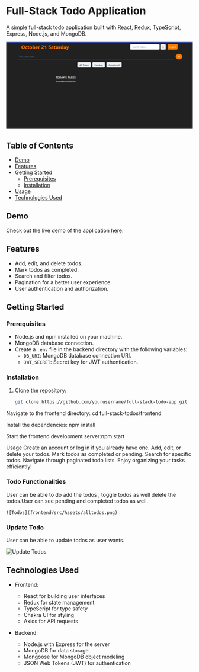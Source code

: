 # Full-Stack Todo Application

A simple full-stack todo application built with React, Redux, TypeScript, Express, Node.js, and MongoDB.

![Landing Page](frontend/src/Assets/landingPage.png)
<!-- ![Landing Page](frontend/src/Assets/homepage.png) -->
<!-- ![Login Page](frontend/src/Assets/login.png) -->

## Table of Contents

- [Demo](#demo)
- [Features](#features)
- [Getting Started](#getting-started)
  - [Prerequisites](#prerequisites)
  - [Installation](#installation)
- [Usage](#usage)
- [Technologies Used](#technologies-used)

## Demo 
Check out the live demo of the application [here](https://todomanager-five.vercel.app/).

## Features

- Add, edit, and delete todos.
- Mark todos as completed.
- Search and filter todos.
- Pagination for a better user experience.
- User authentication and authorization.


## Getting Started

### Prerequisites

- Node.js and npm installed on your machine.
- MongoDB database connection.
- Create a `.env` file in the backend directory with the following variables:
  - `DB_URI`: MongoDB database connection URI.
  - `JWT_SECRET`: Secret key for JWT authentication.

### Installation

1. Clone the repository:

   ```bash
   git clone https://github.com/yourusername/full-stack-todo-app.git

Navigate to the frontend directory:
cd full-stack-todos/frontend

Install the dependencies:
npm install

Start the frontend development server:npm start



Usage
Create an account or log in if you already have one.
Add, edit, or delete your todos.
Mark todos as completed or pending.
Search for specific todos.
Navigate through paginated todo lists.
Enjoy organizing your tasks efficiently!

### Todo Functionalities 
  User can be able to do add the todos , toggle todos as well delete the todos.User can see pending and completed todos as well.
  
  <!-- ![Todos](frontend/src/Assets/add.png) -->
    ![Todos](frontend/src/Assets/alltodos.png)
### Update Todo 
  User can be able to update todos as user wants.

  <!-- ![Update Todos](frontend/src/Assets/update.png) -->
![Update Todos](<frontend/src/Assets/update (2).png>)
## Technologies Used

- Frontend:
  - React for building user interfaces
  - Redux for state management
  - TypeScript for type safety
  - Chakra UI for styling
  - Axios for API requests

- Backend:
  - Node.js with Express for the server
  - MongoDB for data storage
  - Mongoose for MongoDB object modeling
  - JSON Web Tokens (JWT) for authentication
